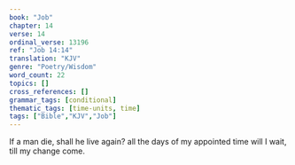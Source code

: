 ```yaml
---
book: "Job"
chapter: 14
verse: 14
ordinal_verse: 13196
ref: "Job 14:14"
translation: "KJV"
genre: "Poetry/Wisdom"
word_count: 22
topics: []
cross_references: []
grammar_tags: [conditional]
thematic_tags: [time-units, time]
tags: ["Bible","KJV","Job"]
---
```

If a man die, shall he live again? all the days of my appointed time will I wait, till my change come.
